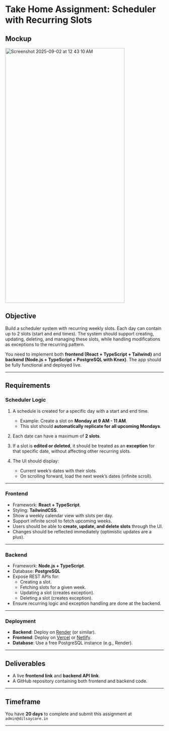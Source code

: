 # Take Home Assignment: Scheduler with Recurring Slots


## Mockup 
<img width="379" height="807" alt="Screenshot 2025-09-02 at 12 43 10 AM" src="https://github.com/user-attachments/assets/d84bd942-3628-4984-a33e-f774bde85eac" />


## Objective
Build a scheduler system with recurring weekly slots. Each day can contain up to 2 slots (start and end times). The system should support creating, updating, deleting, and managing these slots, while handling modifications as exceptions to the recurring pattern.

You need to implement both **frontend (React + TypeScript + Tailwind)** and **backend (Node.js + TypeScript + PostgreSQL with Knex)**. The app should be fully functional and deployed live.

---

## Requirements

### Scheduler Logic
1. A schedule is created for a specific day with a start and end time.  
   - Example: Create a slot on **Monday at 9 AM - 11 AM**.
   - This slot should **automatically replicate for all upcoming Mondays**.

2. Each date can have a maximum of **2 slots**.

3. If a slot is **edited or deleted**, it should be treated as an **exception** for that specific date, without affecting other recurring slots.

4. The UI should display:
   - Current week’s dates with their slots.
   - On scrolling forward, load the next week’s dates (infinite scroll).

---

### Frontend
- Framework: **React + TypeScript**.
- Styling: **TailwindCSS**.
- Show a weekly calendar view with slots per day.
- Support infinite scroll to fetch upcoming weeks.
- Users should be able to **create, update, and delete slots** through the UI.
- Changes should be reflected immediately (optimistic updates are a plus).

---

### Backend
- Framework: **Node.js + TypeScript**.
- Database: **PostgreSQL**
- Expose REST APIs for:
  - Creating a slot.
  - Fetching slots for a given week.
  - Updating a slot (creates exception).
  - Deleting a slot (creates exception).
- Ensure recurring logic and exception handling are done at the backend.

---

### Deployment
- **Backend**: Deploy on [Render](https://render.com/) (or similar).  
- **Frontend**: Deploy on [Vercel](https://vercel.com/) or [Netlify](https://www.netlify.com/).  
- **Database**: Use a free PostgreSQL instance (e.g., Render).

---

## Deliverables
- A live **frontend link** and **backend API link**.
- A GitHub repository containing both frontend and backend code.

---

## Timeframe
You have **20 days** to complete and submit this assignment at `admin@dilsaycare.in`

---
